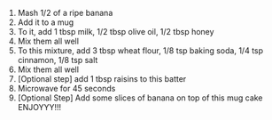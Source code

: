 1. Mash 1/2 of a ripe banana
2. Add it to a mug
3. To it, add 1 tbsp milk, 1/2 tbsp olive oil, 1/2 tbsp honey
4. Mix them all well
5. To this mixture, add 3 tbsp wheat flour, 1/8 tsp baking soda, 1/4 tsp cinnamon, 1/8 tsp salt
6. Mix them all well
7. [Optional step] add 1 tbsp raisins to this batter
8. Microwave for 45 seconds
9. [Optional Step] Add some slices of banana on top of this mug cake
                              ENJOYYY!!!                  